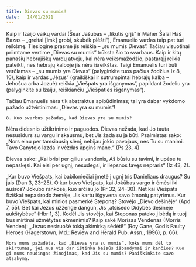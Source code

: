 ```yaml
---
title: Dievas su mumis! 
date:   14/01/2021
---
```


Kaip ir Izaijo vaikų vardai (Šear Jašubas – „likutis grįš“ ir Maher Šalal Haš Bazas – „greitai [imk] grobį, skubėk plėšti“), Emanuelio vardas taip pat turi reikšmę. Tiesiogine prasme jis reiškia – „su mumis Dievas“. Tačiau visuotinai priimtame vertime „Dievas su mumis“ trūksta šio to svarbaus. Kaip ir kitų panašių hebrajiškų vardų atveju, kai nėra veiksmažodžio, pastarąjį reikia pateikti, nes hebrajų kalboje jis nėra išreikštas. Taigi Emanuelis turi būti verčiamas – „su mumis yra Dievas“ (palyginkite tuos pačius žodžius Iz 8, 10), kaip ir vardas „Jėzus“ (graikiškai ir sutrumpintai hebrajų kalba – Jehošua arba Jozuė) reiškia „Viešpats yra išganymas“, papildant žodeliu yra (palyginkite su Izaiju, reiškiančiu „Viešpaties išganymas“).

Tačiau Emanuelis nėra tik abstraktus apibūdinimas; tai yra dabar vykdomo pažado užtvirtinimas: „Dievas yra su mumis“!

`8.	Kuo svarbus pažadas, kad Dievas yra su mumis?`

Nėra didesnio užtikrinimo ir paguodos. Dievas nežada, kad Jo tauta nesusidurs su vargu ir skausmu, bet Jis žada su ja būti. Psalmistas sako: „Nors einu per tamsiausią slėnį, nebijau jokio pavojaus, nes Tu su manimi. Tavo Ganytojo lazda ir vėzdas apgins mane.“ (Ps 23, 4)

Dievas sako: „Kai brisi per gilius vandenis, Aš būsiu su tavimi, ir upėse tu nepaskęsi. Kai eisi per ugnį, nesudegsi, ir liepsnos tavęs nepraris“ (Iz 43, 2).

„Kur buvo Viešpats, kai babiloniečiai įmetė į ugnį tris Danieliaus draugus? Su jais (Dan 3, 23–25). O kur buvo Viešpats, kai Jokūbas vargo ir ėmėsi iki aušros? Jokūbo rankose, kuo arčiau jo (Pr 32, 24–30). Net kai Viešpats fiziškai nepasirodo žemėje, Jis kartu išgyvena savo žmonių patyrimus. Kur buvo Viešpats, kai minios pasmerkė Steponą? Stovėjo „Dievo dešinėje“ (Apd 7, 55). Bet kai Jėzus užžengė dangun, Jis „atsisėdo Didybės dešinėje aukštybėse“ (Hbr 1, 3). Kodėl Jis stovėjo, kai Steponas pateko į bėdą ir tuoj bus mirtinai užmėtytas akmenimis? Kaip sakė Morisas Vendenas (Morris Venden): „Jėzus nesiruošė tokią akimirką sėdėti!“ (Roy Gane, God’s Faulty Heroes (Hagerstown, Md.: Review and Herald Pub. Assn., 1996), p. 66).

`Nors mums pažadėta, kad „Dievas yra su mumis“, koks mums dėl to skirtumas, jei mus vis dar ištinka baisūs išbandymai ir kančios? Kuo gi mums naudingas žinojimas, kad Jis su mumis? Paaiškinkite savo atsakymą.`